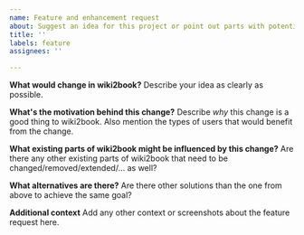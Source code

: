 ```yaml
---
name: Feature and enhancement request
about: Suggest an idea for this project or point out parts with potential for enhancements
title: ''
labels: feature
assignees: ''

---
```


**What would change in wiki2book?**
Describe your idea as clearly as possible.

**What's the motivation behind this change?**
Describe *why* this change is a good thing to wiki2book. Also mention the types of users that would benefit from the change.

**What existing parts of wiki2book might be influenced by this change?**
Are there any other existing parts of wiki2book that need to be changed/removed/extended/... as well?

**What alternatives are there?**
Are there other solutions than the one from above to achieve the same goal?

**Additional context**
Add any other context or screenshots about the feature request here.
